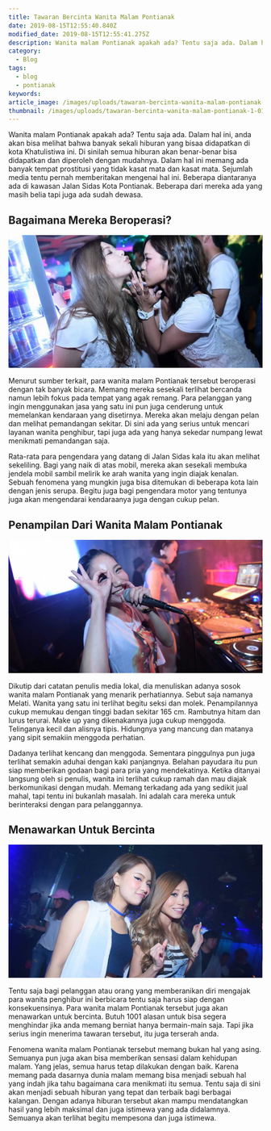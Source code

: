 ```yaml
---
title: Tawaran Bercinta Wanita Malam Pontianak
date: 2019-08-15T12:55:40.840Z
modified_date: 2019-08-15T12:55:41.275Z
description: Wanita malam Pontianak apakah ada? Tentu saja ada. Dalam hal ini, anda akan bisa melihat bahwa banyak sekali hiburan yang bisaa didapatkan di kota Khatulistiwa ini.
category:
  - Blog
tags:
  - blog
  - pontianak
keywords:
article_image: /images/uploads/tawaran-bercinta-wanita-malam-pontianak-2.jpg
thumbnail: /images/uploads/tawaran-bercinta-wanita-malam-pontianak-1-015.jpg
---
```

Wanita malam Pontianak apakah ada? Tentu saja ada. Dalam hal ini, anda akan bisa melihat bahwa banyak sekali hiburan yang bisaa didapatkan di kota Khatulistiwa ini. Di sinilah semua hiburan akan benar-benar bisa didapatkan dan diperoleh dengan mudahnya. Dalam hal ini memang ada banyak tempat prostitusi yang tidak kasat mata dan kasat mata. Sejumlah media tentu pernah memberitakan mengenai hal ini. Beberapa diantaranya ada di kawasan Jalan Sidas Kota Pontianak. Beberapa dari mereka ada yang masih belia tapi juga ada sudah dewasa.



## Bagaimana Mereka Beroperasi?

![Tawaran Bercinta Wanita Malam Pontianak ](/images/uploads/tawaran-bercinta-wanita-malam-pontianak-3.jpg)

Menurut sumber terkait, para wanita malam Pontianak tersebut beroperasi dengan tak banyak bicara. Memang mereka sesekali terlihat bercanda namun lebih fokus pada tempat yang agak remang. Para pelanggan yang ingin menggunakan jasa yang satu ini pun juga cenderung untuk memelankan kendaraan yang disetirnya. Mereka akan melaju dengan pelan dan melihat pemandangan sekitar. Di sini ada yang serius untuk mencari layanan wanita penghibur, tapi juga ada yang hanya sekedar numpang lewat menikmati pemandangan saja.

Rata-rata para pengendara yang datang di Jalan Sidas kala itu akan melihat sekeliling. Bagi yang naik di atas mobil, mereka akan sesekali membuka jendela mobil sambil melirik ke arah wanita yang ingin diajak kenalan. Sebuah fenomena yang mungkin juga bisa ditemukan di beberapa kota lain dengan jenis serupa. Begitu juga bagi pengendara motor yang tentunya juga akan mengendarai kendaraanya juga dengan cukup pelan.



## Penampilan Dari Wanita Malam Pontianak

![Tawaran Bercinta Wanita Malam Pontianak ](/images/uploads/tawaran-bercinta-wanita-malam-pontianak-2.jpg)

Dikutip dari catatan penulis media lokal, dia menuliskan adanya sosok wanita malam Pontianak yang menarik perhatiannya. Sebut saja namanya Melati. Wanita yang satu ini terlihat begitu seksi dan molek. Penampilannya cukup memukau dengan tinggi badan sekitar 165 cm. Rambutnya hitam dan lurus terurai. Make up yang dikenakannya juga cukup menggoda. Telinganya kecil dan alisnya tipis. Hidungnya yang mancung dan matanya yang sipit semakiin menggoda perhatian.

Dadanya terlihat kencang dan menggoda. Sementara pinggulnya pun juga terlihat semakin aduhai dengan kaki panjangnya. Belahan payudara itu pun siap memberikan godaan bagi para pria yang mendekatinya. Ketika ditanyai langsung oleh si penulis, wanita ini terlihat cukup ramah dan mau diajak berkomunikasi dengan mudah. Memang terkadang ada yang sedikit jual mahal, tapi tentu ini bukanlah masalah. Ini adalah cara mereka untuk berinteraksi dengan para pelanggannya.



## Menawarkan Untuk Bercinta

![Tawaran Bercinta Wanita Malam Pontianak ](/images/uploads/tawaran-bercinta-wanita-malam-pontianak-1.jpg)

Tentu saja bagi pelanggan atau orang yang memberanikan diri mengajak para wanita penghibur ini berbicara tentu saja harus siap dengan konsekuensinya. Para wanita malam Pontianak tersebut juga akan menawarkan untuk bercinta. Butuh 1001 alasan untuk bisa segera menghindar jika anda memang berniat hanya bermain-main saja. Tapi jika serius ingin menerima tawaran tersebut, itu juga terserah anda. 

Fenomena wanita malam Pontianak tersebut memang bukan hal yang asing. Semuanya pun juga akan bisa memberikan sensasi dalam kehidupan malam. Yang jelas, semua harus tetap dilakukan dengan baik. Karena memang pada dasarnya dunia malam memang bisa menjadi sebuah hal yang indah jika tahu bagaimana cara menikmati itu semua. Tentu saja di sini akan menjadi sebuah hiburan yang tepat dan terbaik bagi berbagai kalangan. Dengan adanya hiburan tersebut akan mampu mendatangkan hasil yang lebih maksimal dan juga istimewa yang ada didalamnya. Semuanya akan terlihat begitu mempesona dan juga istimewa.
